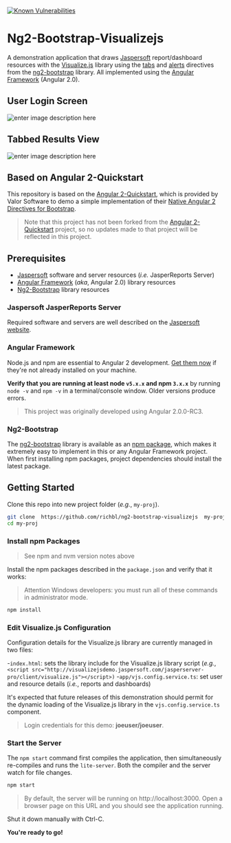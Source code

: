 [![Known Vulnerabilities](https://snyk.io/test/github/richbl/ng2-bootstrap-visualizejs/badge.svg)](https://snyk.io/test/github/richbl/ng2-bootstrap-visualizejs)

# Ng2-Bootstrap-Visualizejs
A demonstration application that draws [Jaspersoft](http://www.jaspersoft.com/) report/dashboard resources with the [Visualize.js](http://community.jaspersoft.com/project/visualizejs) library using the [tabs](http://valor-software.com/ng2-bootstrap/#/tabs) and [alerts](http://valor-software.com/ng2-bootstrap/#/alerts) directives from the [ng2-bootstrap](https://github.com/valor-software/ng2-bootstrap) library. All implemented using the [Angular Framework](https://angular.io/) (Angular 2.0).

## User Login Screen
![enter image description here](https://cloud.githubusercontent.com/assets/10182110/16466285/5aae300e-3df7-11e6-9f2f-4cb88eb7a2bf.png)
## Tabbed Results View 
![enter image description here](https://cloud.githubusercontent.com/assets/10182110/16466128/d90eb6c2-3df6-11e6-8ed2-74c19399481d.png)

## Based on Angular 2-Quickstart
This repository is based on the [Angular 2-Quickstart](https://github.com/valor-software/angular2-quickstart), which is provided by Valor Software to demo a simple implementation of their [Native Angular 2 Directives for Bootstrap](http://valor-software.com/ng2-bootstrap/#/).

> Note that this project has not been forked from the [Angular 2-Quickstart](https://github.com/valor-software/angular2-quickstart) project, so no updates made to that project will be reflected in this project.


## Prerequisites

 - [Jaspersoft](http://jaspersoft.com/quick-start) software and server resources (*i.e.* JasperReports Server)
 - [Angular Framework](https://angular.io/)  (*aka*, Angular 2.0) library resources
 - [Ng2-Bootstrap](https://github.com/valor-software/ng2-bootstrap) library resources

### Jaspersoft JasperReports Server
Required software and servers are well described on the [Jaspersoft website](http://jaspersoft.com/quick-start).

### Angular Framework
Node.js and npm are essential to Angular 2 development. <a href="https://docs.npmjs.com/getting-started/installing-node" target="_blank" title="Installing Node.js and updating npm"> Get them now</a> if they're not already installed on your machine.
 
**Verify that you are running at least node `v5.x.x` and npm `3.x.x`**
by running `node -v` and `npm -v` in a terminal/console window.
Older versions produce errors.

> This project was originally developed using Angular 2.0.0-RC3.

### Ng2-Bootstrap
The [ng2-bootstrap](https://github.com/valor-software/ng2-bootstrap) library is available as an [npm package](https://www.npmjs.com/package/ng2-bootstrap), which makes it extremely easy to implement in this or any Angular Framework project. When first installing npm packages, project dependencies should install the latest package.

## Getting Started

Clone this repo into new project folder (*e.g.*, `my-proj`).
```bash
git clone  https://github.com/richbl/ng2-bootstrap-visualizejs  my-proj
cd my-proj
```

### Install npm Packages

> See npm and nvm version notes above

Install the npm packages described in the `package.json` and verify that it works:

> Attention Windows developers: you must run all of these commands in administrator mode.

```bash
npm install
```

### Edit Visualize.js Configuration

Configuration details for the Visualize.js library are currently managed in two files:

-`index.html`: sets the library include for the Visualize.js library script (*e.g.*,  `<script src="http://visualizejsdemo.jaspersoft.com/jasperserver-pro/client/visualize.js"></script>)`
-`app/vjs.config.service.ts`: set user and resource details (*i.e.*, reports and dashboards) 

It's expected that future releases of this demonstration should permit for the dynamic loading of the Visualize.js library in the `vjs.config.service.ts` component.

> Login credentials for this demo: **joeuser/joeuser**.

### Start the Server

The `npm start` command first compiles the application, 
then simultaneously re-compiles and runs the `lite-server`.
Both the compiler and the server watch for file changes.

```bash
npm start
```

> By default, the server will be running on http://localhost:3000. Open a browser page on this URL and you should see the application running.

Shut it down manually with Ctrl-C.

**You're ready to go!**

